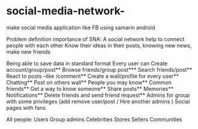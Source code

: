 # social-media-network-
make social media application like FB using xamarin android


Problem definition importance of SNA:
A social network help to connect people with each other 
Know their ideas in their posts, knowing new news, make  new friends

Being able to save data in standard format
Every user can 
Create account/group/post**
Browse friends/group post***
Search friends/post**
React to posts –like /comment**
Create a wall/profile for every user**
Chatting**
Post on others wall**
People you may know** 
Common friends**
Get a way to know someone**
Share posts**
Memories**
Notifications**
Delete friends and send friend request** 
Admins for group with some privileges (add remove user/post / Hire another admins 
)
Social pages with fans


All people:
Users
Group admins
Celebrities
Stores
Sellers
Communities

